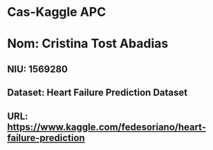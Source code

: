 # Cas-Kaggle APC

# Nom: Cristina Tost Abadias
## NIU: 1569280
## Dataset: Heart Failure Prediction Dataset
## URL: https://www.kaggle.com/fedesoriano/heart-failure-prediction



